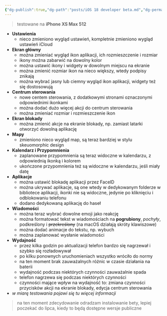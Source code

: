 ```yaml
---
{"dg-publish":true,"dg-path":"posts/iOS 18 developer beta.md","dg-permalink":"ios18-developer-beta","permalink":"/ios18-developer-beta/","tags":["Apple"]}
---
```



> testowane na **iPhone XS Max 512**

- **Ustawienia**
	- nieco zmieniono wygląd ustawień, kompletnie zmieniono wygląd ustawień iCloud
- **Ekran główny**
	- można zmieniać wygląd ikon aplikacji, ich rozmieszczenie i rozmiar
	- ikony można zabarwić na dowolny kolor
	- można ustawić ikony i widgety w dowolnym miejscu na ekranie
	- można zmienić rozmiar ikon na nieco większy, wtedy podpisy znikają
	- można wybrać jasny lub ciemny wygląd ikon aplikacji, widgety też się dostosowują
- **Centrum sterowania**
	- nowe centem sterowania, z dodatkowymi stronami oznaczonymi odpowiednimi ikonkami
	- można dodać dużo więcej akcji do centrum sterowania
	- można zmieniać rozmiar i rozmieszczenie ikon
- **Ekran blokady**
	- można zmienić akcje na ekranie blokady, np. zamiast latarki otworzyć dowolną aplikację
- **Mapy**
	- zmieniono nieco wygląd map, są teraz bardziej w stylu skeuomorphic design
- **Kalendarz i Przypomnienia**
	- zaplanowane przypomnienia są teraz widoczne w kalendarzu, z odpowiednią ikonką i kolorem
	- ukończone przypomnienia też są widoczne w kalendarzu, jeśli miały datę
- **Aplikacje**
	- można ustawić blokadę aplikacji przez FaceID
	- można ukrywać aplikacje, są one wtedy w dedykowanym folderze w bibliotece aplikacji, ikonki nie są widoczne, jedynie po kliknięciu i odblokowaniu telefonu
	- dodano dedykowaną aplikację do haseł
- **Wiadomości**
	- można teraz wybrać dowolne emoji jako reakcję
	- można formatować tekst w wiadomościach na **pogrubiony**, *pochyły*, podkreślony i ~~przekreślony~~ (na macOS działają skróty klawiszowe)
	- można dodać animacje do tekstu, np. wybuch
	- można zaplanować wysłanie wiadomości
- **Wydajność**
	- przez kilka godzin po aktualizacji telefon bardzo się nagrzewał i szybko się rozładowywał
	- po kilku ponownych uruchomieniach wszystko wróciło do normy
	- na ten moment brak zauważalnych różnic w czasie działania na baterii
	- wydajność podczas niektórych czynności zauważalnie spada
	- telefon nagrzewa się podczas niektórych czynności
	- czynności mające wpływ na wydajność to: zmiana czynności przycisków akcji na ekranie blokady, edycja centrum sterowania
- *w miarę testowania pojawi się tu więcej informacji*

> na ten moment zdecydowanie odradzam instalowanie bety, lepiej poczekać do lipca, kiedy to będą dostępne wersje publiczne
